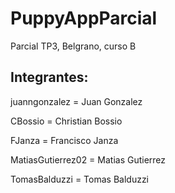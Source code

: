 # PuppyAppParcial

Parcial TP3, Belgrano, curso B

## Integrantes:

juanngonzalez = Juan Gonzalez

CBossio = Christian Bossio

FJanza = Francisco Janza

MatiasGutierrez02 = Matias Gutierrez 

TomasBalduzzi = Tomas Balduzzi
